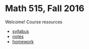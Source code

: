 # Math 515, Fall 2016

Welcome! Course resources
* [syllabus](http://github.com/scoskey/m515/blob/master/syll.md)
* [notes](http://latex.aslushnikov.com/compile?git=http://github.com/scoskey/m515&target=notes.tex)
* [homework](http://github.com/scoskey/m515/blob/master/homework.md)
